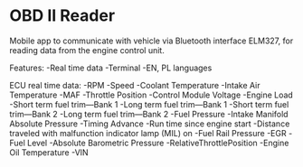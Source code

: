 
# OBD II Reader

Mobile app to communicate with vehicle via Bluetooth interface ELM327, for reading data from the engine control unit.

Features:
  -Real time data
  -Terminal
  -EN, PL languages

ECU real time data:
  -RPM 
  -Speed
  -Coolant Temperature
  -Intake Air Temperature 
  -MAF 
  -Throttle Position
  -Control Module Voltage
  -Engine Load
  -Short term fuel trim—Bank 1 
  -Long term fuel trim—Bank 1 
  -Short term fuel trim—Bank 2
  -Long term fuel trim—Bank 2 
  -Fuel Pressure
  -Intake Manifold Absolute Pressure
  -Timing Advance 
  -Run time since engine start
  -Distance traveled with malfunction indicator lamp (MIL) on
  -Fuel Rail Pressure 
  -EGR 
  -Fuel Level
  -Absolute Barometric Pressure 
  -RelativeThrottlePosition 
  -Engine Oil Temperature 
  -VIN 
